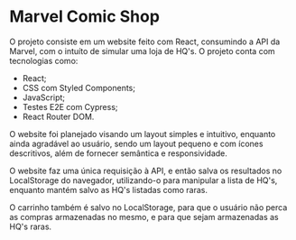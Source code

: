 # Marvel Comic Shop

O projeto consiste em um website feito com React, consumindo a API da Marvel, com o intuíto de simular uma loja de HQ's. O projeto conta com tecnologias como:
- React;
- CSS com Styled Components;
- JavaScript;
- Testes E2E com Cypress;
- React Router DOM.

O website foi planejado visando um layout simples e intuitivo, enquanto ainda agradável ao usuário, sendo um layout pequeno e com ícones descritivos, além de fornecer semântica e responsividade.

O website faz uma única requisição à API, e então salva os resultados no LocalStorage do navegador, utilizando-o para manipular a lista de HQ's, enquanto mantém salvo as HQ's listadas como raras.

O carrinho também é salvo no LocalStorage, para que o usuário não perca as compras armazenadas no mesmo, e para que sejam armazenadas as HQ's raras.